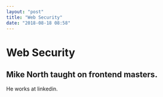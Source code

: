 ```yaml
---
layout: "post"
title: "Web Security"
date: "2018-08-18 08:58"
---
```


# Web Security

## Mike North taught on frontend masters.
He works at linkedin.
